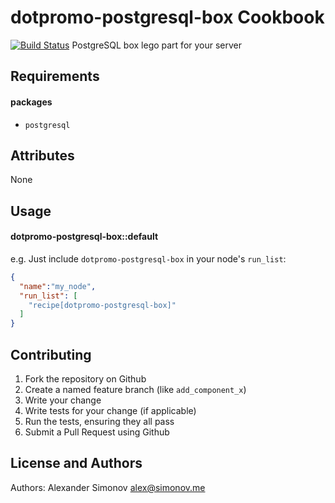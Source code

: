 dotpromo-postgresql-box Cookbook
================================
[![Build Status](https://travis-ci.org/dotpromo-cookbooks/postgresql-box.svg?branch=master)](https://travis-ci.org/dotpromo-cookbooks/postgresql-box)
PostgreSQL box lego part for your server

Requirements
------------
#### packages
- `postgresql` 

Attributes
----------
None

Usage
-----
#### dotpromo-postgresql-box::default

e.g.
Just include `dotpromo-postgresql-box` in your node's `run_list`:

```json
{
  "name":"my_node",
  "run_list": [
    "recipe[dotpromo-postgresql-box]"
  ]
}
```

Contributing
------------
1. Fork the repository on Github
2. Create a named feature branch (like `add_component_x`)
3. Write your change
4. Write tests for your change (if applicable)
5. Run the tests, ensuring they all pass
6. Submit a Pull Request using Github

License and Authors
-------------------
Authors: Alexander Simonov <alex@simonov.me>
